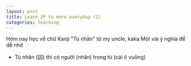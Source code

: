 ```yaml
---
layout: post
title: Learn JP to more everyday (1)
categories: learning
---
```


Hôm nay học về chữ Kanji "Tù nhân" từ my uncle, kaka
Một vài ý nghĩa để dễ nhớ
+ Tù nhân (囚) thì có người (nhân) trong tù (cái ô vuông)
